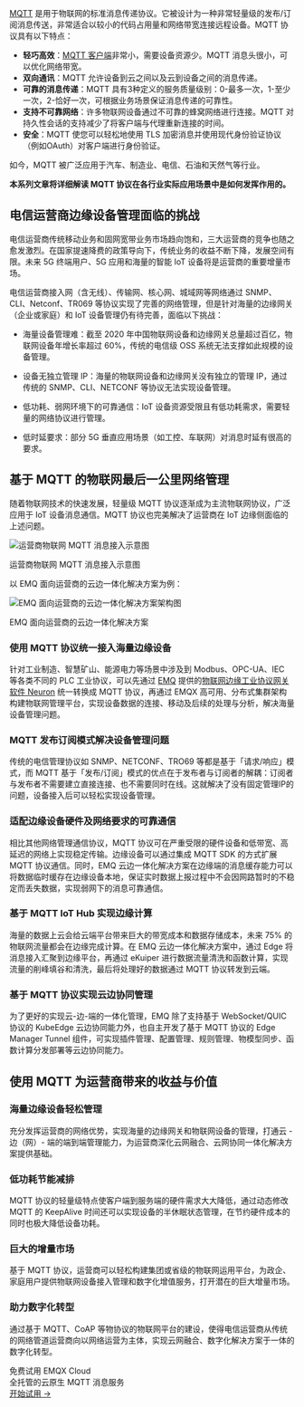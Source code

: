 [MQTT](https://www.emqx.com/zh/mqtt-guide) 是用于物联网的标准消息传递协议。它被设计为一种非常轻量级的发布/订阅消息传送，非常适合以较小的代码占用量和网络带宽连接远程设备。MQTT 协议具有以下特点：

- **轻巧高效**：[MQTT 客户端](https://www.emqx.com/zh/blog/introduction-to-the-commonly-used-mqtt-client-library)非常小，需要设备资源少。MQTT 消息头很小，可以优化网络带宽。
- **双向通讯**：MQTT 允许设备到云之间以及云到设备之间的消息传递。
- **可靠的消息传递**：MQTT 具有3种定义的服务质量级别：0-最多一次，1-至少一次，2-恰好一次，可根据业务场景保证消息传递的可靠性。
- **支持不可靠网络**：许多物联网设备通过不可靠的蜂窝网络进行连接。MQTT 对持久性会话的支持减少了将客户端与代理重新连接的时间。
- **安全**：MQTT 使您可以轻松地使用 TLS 加密消息并使用现代身份验证协议（例如OAuth）对客户端进行身份验证。

如今，MQTT 被广泛应用于汽车、制造业、电信、石油和天然气等行业。

**本系列文章将详细解读 MQTT 协议在各行业实际应用场景中是如何发挥作用的。**



## 电信运营商边缘设备管理面临的挑战

电信运营商传统移动业务和固网宽带业务市场趋向饱和，三大运营商的竞争也随之愈发激烈。在国家提速降费的政策导向下，传统业务的收益不断下降，发展空间有限。未来 5G 终端用户、5G 应用和海量的智能 IoT 设备将是运营商的重要增量市场。

电信运营商接入网（含无线）、传输网、核心网、城域网等网络通过 SNMP、CLI、Netconf、TR069 等协议实现了完善的网络管理，但是针对海量的边缘网关（企业或家庭）和 IoT 设备管理仍有待完善，面临以下挑战：

- 海量设备管理难：截至 2020 年中国物联网设备和边缘网关总量超过百亿，物联网设备年增长率超过 60%，传统的电信级 OSS 系统无法支撑如此规模的设备管理。

- 设备无独立管理 IP：海量的物联网设备和边缘网关没有独立的管理 IP，通过传统的 SNMP、CLI、NETCONF 等协议无法实现设备管理。

- 低功耗、弱网环境下的可靠通信：IoT 设备资源受限且有低功耗需求，需要轻量的网络协议进行管理。

- 低时延要求：部分 5G 垂直应用场景（如工控、车联网）对消息时延有很高的要求。

  

## 基于 MQTT 的物联网最后一公里网络管理

随着物联网技术的快速发展，轻量级 MQTT 协议逐渐成为主流物联网协议，广泛应用于 IoT 设备消息通信。MQTT 协议也完美解决了运营商在 IoT 边缘侧面临的上述问题。

![运营商物联网 MQTT 消息接入示意图](https://assets.emqx.com/images/790ad5d50e7d30156e86259cbebc71f9.png)

运营商物联网 MQTT 消息接入示意图

以 EMQ 面向运营商的云边一体化解决方案为例：

![EMQ 面向运营商的云边一体化解决方案架构图](https://assets.emqx.com/images/9f50714ed3b3de5d9db4b640f20840c2.png)

EMQ 面向运营商的云边一体化解决方案

### 使用 MQTT 协议统一接入海量边缘设备

针对工业制造、智慧矿山、能源电力等场景中涉及到 Modbus、OPC-UA、IEC 等各类不同的 PLC 工业协议，可以先通过 [EMQ](https://www.emqx.com/zh) 提供的[物联网边缘工业协议网关软件 Neuron](https://www.emqx.com/zh/products/neuron) 统一转换成 MQTT 协议，再通过 EMQX 高可用、分布式集群架构构建物联网管理平台，实现设备数据的连接、移动及后续的处理与分析，解决海量设备管理问题。

### MQTT 发布订阅模式解决设备管理问题

传统的电信管理协议如 SNMP、NETCONF、TRO69 等都是基于「请求/响应」模式，而 MQTT  基于「发布/订阅」模式的优点在于发布者与订阅者的解耦：订阅者与发布者不需要建立直接连接、也不需要同时在线。这就解决了没有固定管理IP的问题，设备接入后可以轻松实现设备管理。

### 适配边缘设备硬件及网络要求的可靠通信

相比其他网络管理通信协议，MQTT 协议可在严重受限的硬件设备和低带宽、高延迟的网络上实现稳定传输。边缘设备可以通过集成 MQTT SDK 的方式扩展 MQTT  协议通信。同时，EMQ  云边一体化解决方案在边缘端的消息缓存能力可以将数据临时缓存在边缘设备本地，保证实时数据上报过程中不会因网路暂时的不稳定而丢失数据，实现弱网下的消息可靠通信。

### 基于 MQTT IoT Hub 实现边缘计算

海量的数据上云会给云端平台带来巨大的带宽成本和数据存储成本，未来 75% 的物联网流量都会在边缘完成计算。在 EMQ 云边一体化解决方案中，通过 Edge 将消息接入汇聚到边缘平台，再通过 eKuiper  进行数据流量清洗和函数计算，实现流量的削峰填谷和清洗，最后将处理好的数据通过 MQTT 协议转发到云端。

### 基于 MQTT 协议实现云边协同管理

为了更好的实现云-边-端的一体化管理，EMQ 除了支持基于 WebSocket/QUIC 协议的 KubeEdge 云边协同能力外，也自主开发了基于 MQTT 协议的 Edge  Manager Tunnel 组件，可实现插件管理、配置管理、规则管理、物模型同步、函数计算分发部署等云边协同能力。



## 使用 MQTT 为运营商带来的收益与价值

### 海量边缘设备轻松管理

充分发挥运营商的网络优势，实现海量的边缘网关和物联网设备的管理，打通云 - 边（网）- 端的端到端管理能力，为运营商深化云网融合、云网协同一体化解决方案提供基础。

### 低功耗节能减排

MQTT 协议的轻量级特点使客户端到服务端的硬件需求大大降低，通过动态修改 MQTT 的 KeepAlive 时间还可以实现设备的半休眠状态管理，在节约硬件成本的同时也极大降低设备功耗。

### 巨大的增量市场

基于 MQTT 协议，运营商可以轻松构建集团或省级的物联网运用平台，为政企、家庭用户提供物联网设备接入管理和数字化增值服务，打开潜在的巨大增量市场。

### 助力数字化转型

通过基于 MQTT、CoAP 等物协议的物联网平台的建设，使得电信运营商从传统的网络管道运营商向以网络运营为主体，实现云网融合、数字化解决方案于一体的数字化转型。



<section class="promotion">
    <div>
        免费试用 EMQX Cloud
        <div class="is-size-14 is-text-normal has-text-weight-normal">全托管的云原生 MQTT 消息服务</div>
    </div>
    <a href="https://accounts-zh.emqx.com/signup?continue=https://cloud.emqx.com/console/deployments/0?oper=new" class="button is-gradient px-5">开始试用 →</a >
</section>
